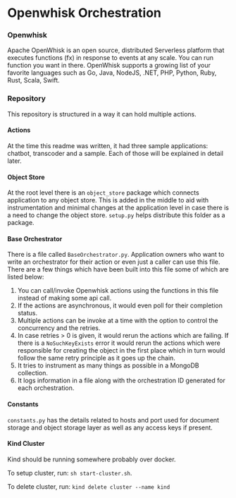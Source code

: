 # Openwhisk Orchestration

### Openwhisk

Apache OpenWhisk is an open source, distributed Serverless platform that executes functions (fx) in response to events at any scale. You can run function you want in there. OpenWhisk supports a growing list of your favorite languages such as Go, Java, NodeJS, .NET, PHP, Python, Ruby, Rust, Scala, Swift.

### Repository

This repository is structured in a way it can hold multiple actions.

#### Actions

At the time this readme was written, it had three sample applications: chatbot, transcoder and a sample. Each of those will be explained in detail later.

#### Object Store

At the root level there is an `object_store` package which connects application to any object store. This is added in the middle to aid with instrumentation and minimal changes at the application level in case there is a need to change the object store. `setup.py` helps distribute this folder as a package.

#### Base Orchestrator

There is a file called `BaseOrchestrator.py`. Application owners who want to write an orchestrator for their action or even just a caller can use this file. There are a few things which have been built into this file some of which are listed below:

1. You can call/invoke Openwhisk actions using the functions in this file instead of making some api call.
2. If the actions are asynchronous, it would even poll for their completion status.
3. Multiple actions can be invoke at a time with the option to control the concurrency and the retries.
4. In case retries > 0 is given, it would rerun the actions which are failing. If there is a `NoSuchKeyExists` error it would rerun the actions which were responsible for creating the object in the first place which in turn would follow the same retry principle as it goes up the chain.
5. It tries to instrument as many things as possible in a MongoDB collection.
6. It logs information in a file along with the orchestration ID generated for each orchestration.

#### Constants

`constants.py` has the details related to hosts and port used for document storage and object storage layer as well as any access keys if present.

#### Kind Cluster

Kind should be running somewhere probably over docker.

To setup cluster, run:
`sh start-cluster.sh`.

To delete cluster, run:
`kind delete cluster --name kind`
